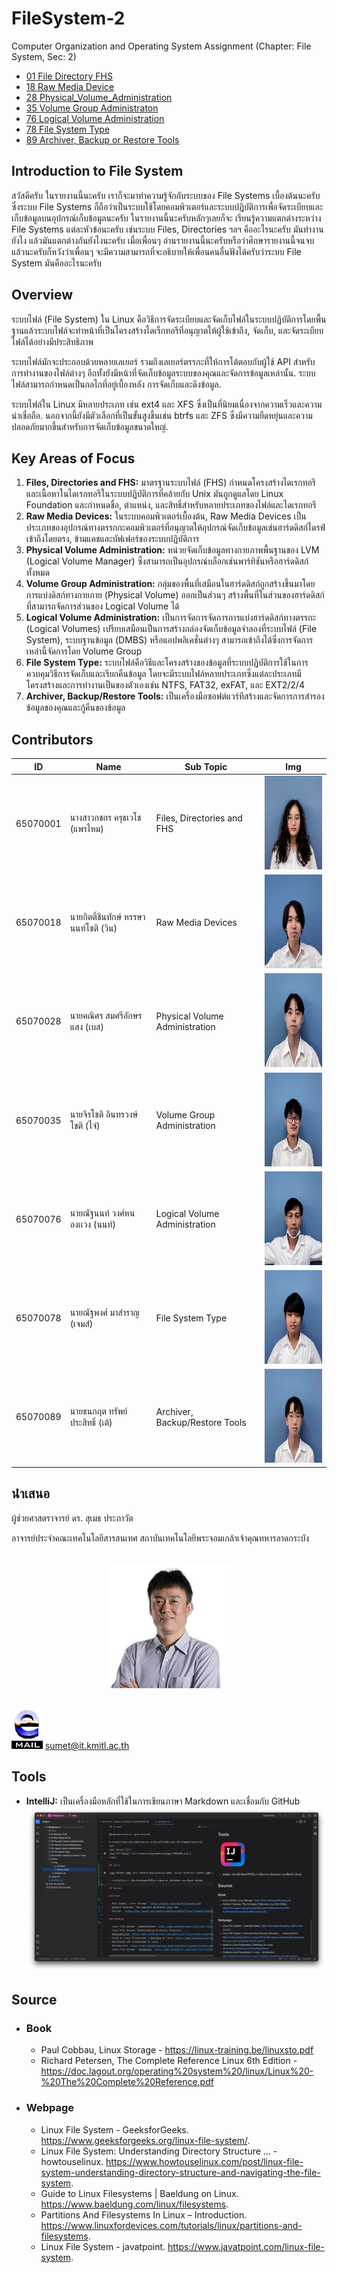 # FileSystem-2

Computer Organization and Operating System Assignment (Chapter: File System, Sec: 2)

[//]: # ([Contributors]&#40;#Contributors&#41;)

- [01 File Directory FHS](01%20Directory%20FHS/README.md)
- [18 Raw Media Device](18%20Raw%20Media%20Device/README.md)
- [28 Physical_Volume_Administration](28%20Physical_Volume_Administration/README.md)
- [35 Volume Group Administraton](35%20Volume%20Group%20Administraton/README.md)
- [76 Logical Volume Administration](76%20Logical%20Volume%20Administration/README.md)
- [78 File System Type](78%20File%20System%20Type/README.md)
- [89 Archiver, Backup or Restore Tools](89%20Archiver%2C%20Backup%20or%20Restore%20Tools/README.md)

## Introduction to File System

สวัสดีครับ ในรายงานนี้นะครับ เราก็จะมาทำความรู้จักกับระบบของ File Systems เบื้องต้นนะครับ
ซึ่งระบบ File Systems
ก็ถือว่าเป็นระบบใช้โดยคอมพิวเตอร์และระบบปฏิบัติการเพื่อจัดระเบียบและเก็บข้อมูลบนอุปกรณ์เก็บข้อมูลนะครับ
ในรายงานนี้นะครับหลักๆเลยก็จะ เรียนรู้ความแตกต่างระหว่าง
File Systems แต่ละหัวข้อนะครับ เช่นระบบ Files, Directories ฯลฯ คืออะไรนะครับ มันทำงานยังไง แล้วมันแตกต่างกันยังไงนะครับ
เมื่อเพื่อนๆ อ่านรายงานนี้นะครับหรือว่าศึกษารายงานนี้จนจบแล้วนะครับก็หวังว่าเพื่อนๆ
จะมีความสามารถที่จะอธิบายให้เพื่อนคนอื่นฟังได้ครับว่าระบบ File System มันคืออะไรนะครับ

## Overview

ระบบไฟล์ (File System) ใน Linux
คือวิธีการจัดระเบียบและจัดเก็บไฟล์ในระบบปฏิบัติการโดยพื้นฐานแล้วระบบไฟล์จะทำหน้าที่เป็นโครงสร้างไดเร็กทอรีที่อนุญาตให้ผู้ใช้เข้าถึง,
จัดเก็บ, และจัดระเบียบไฟล์ได้อย่างมีประสิทธิภาพ

ระบบไฟล์มักจะประกอบด้วยหลายเลเยอร์ รวมถึงเลเยอร์ตรรกะที่ให้การโต้ตอบกับผู้ใช้ API สำหรับการทำงานของไฟล์ต่างๆ
อีกทั้งยังมีหน้าที่จัดเก็บข้อมูลระบบของคุณและจัดการข้อมูลเหล่านั้น. ระบบไฟล์สามารถกำหนดเป็นกลไกที่อยู่เบื้องหลัง
การจัดเก็บและดึงข้อมูล.

ระบบไฟล์ใน Linux มีหลายประเภท เช่น ext4 และ XFS ซึ่งเป็นที่นิยมเนื่องจากความเร็วและความน่าเชื่อถือ.
นอกจากนี้ยังมีตัวเลือกที่เป็นขั้นสูงขึ้นเช่น btrfs และ ZFS
ซึ่งมีความยืดหยุ่นและความปลอดภัยมากขึ้นสำหรับการจัดเก็บข้อมูลขนาดใหญ่.

## Key Areas of Focus

1. **Files, Directories and FHS:** มาตรฐานระบบไฟล์ (FHS)
   กำหนดโครงสร้างไดเรกทอรีและเนื้อหาในไดเรกทอรีในระบบปฏิบัติการที่คล้ายกับ Unix มันถูกดูแลโดย Linux Foundation
   และกำหนดชื่อ, ตำแหน่ง, และสิทธิ์สำหรับหลายประเภทของไฟล์และไดเรกทอรี
2. **Raw Media Devices:** ในระบบคอมพิวเตอร์เบื้องต้น, Raw Media Devices
   เป็นประเภทของอุปกรณ์ทางตรรกกะคอมพิวเตอร์ที่อนุญาตให้อุปกรณ์จัดเก็บข้อมูลเช่นฮาร์ดดิสก์ไดรฟ์เข้าถึงโดยตรง,
   ข้ามแคชและบัฟเฟอร์ของระบบปฏิบัติการ
3. **Physical Volume Administration:** หน่วยจัดเก็บข้อมูลทางกายภาพพื้นฐานของ LVM (Logical Volume Manager)
   ซึ่งสามารถเป็นอุปกรณ์บล็อกเช่นพาร์ทิชันหรือฮาร์ดดิสก์ทั้งหมด
4. **Volume Group Administration:**  กลุ่มของพื้นที่เสมือนในฮาร์ดดิสก์ถูกสร้างขึ้นมาโดยการแบ่งดิสก์ทางกายภาย (Physical
   Volume) ออกเป็นส่วนๆ สร้างพื้นที่ในส่วนของฮาร์ดดิสก์ที่สามารถจัดการส่วนของ Logical Volume ได้
5. **Logical Volume Administration:** เป็นการจัดการจัดการการแบ่งฮาร์ดดิสก์ทางตรรกะ (Logical Volumes)
   เปรียบเสมือนเป็นการสร้างกล่องจัดเก็บข้อมูลจำลองที่ระบบไฟล์ (File System), ระบบฐานข้อมูล (DMBS) หรือแอปพลิเคชั่นต่างๆ
   สามารถเข้าถึงได้ซึ่งการจัดการเหล่านี้จัดการโดย Volume Group
6. **File System Type:**
   ระบบไฟล์คือวิธีและโครงสร้างของข้อมูลที่ระบบปฏิบัติการใช้ในการควบคุมวิธีการจัดเก็บและเรียกคืนข้อมูล
   โดยจะมีระบบไฟล์หลายประเภทซึ่งแต่ละประเภทมีโครงสร้างและการทำงานเป็นของตัวเองเช่น NTFS, FAT32, exFAT, และ EXT2/2/4
7. **Archiver, Backup/Restore Tools:** เป็นเครื่องมือซอฟต์แวร์ทีสร้างและจัดการการสำรองข้อมูลของคุณและกู้คืนของข้อมูล

## Contributors

| ID       | Name                                  | Sub Topic                      | Img                                                                             |
|----------|---------------------------------------|--------------------------------|---------------------------------------------------------------------------------|
| 65070001 | นางสาวกชกร ครุธเวโช (แพรไหม)          | Files, Directories and FHS     | <img alt="PraeMai" height="150" src="assets/img/members/001.webp" width="150"/> |
| 65070018 | นายกิตติ์ชินทักษ์ หรรษานนท์โชติ (วิน) | Raw Media Devices              | <img alt="Win" height="150" src="assets/img/members/018.webp" width="150"/>     |
| 65070028 | นายคณิศร สมศรีอักษรแสง (เบส)          | Physical Volume Administration | <img alt="Best" height="150" src="assets/img/members/028.webp" width="150"/>    |
| 65070035 | นายจิรโชติ อินทรวงษ์โชติ (ไจ๋)        | Volume Group Administration    | <img alt="Jai" height="150" src="assets/img/members/035.webp" width="150"/>     |
| 65070076 | นายณัฐนนท์ วงศ์หนองเเวง (นนท์)        | Logical Volume Administration  | <img alt="Nont" height="150" src="assets/img/members/076.webp" width="150"/>    |
| 65070078 | นายณัฐพงศ์ มาสำราญ (เจมส์)            | File System Type               | <img alt="James" height="150" src="assets/img/members/078.webp" width="150"/>   |
| 65070089 | นายธนกฤต ทรัพย์ประสิทธิ์ (เต้)        | Archiver, Backup/Restore Tools | <img alt="Tae" height="150" src="assets/img/members/089.webp" width="150"/>     |

[//]: # (![GroupMembers]&#40;/assets/img/members/group-members.jpeg&#41;)

## นำเสนอ

ผู้ช่วยศาสตราจารย์ ดร. สุเมธ ประภาวัต

อาจารย์ประจำคณะเทคโนโลยีสารสนเทศ สถาบันเทคโนโลยีพระจอมเกล้าเจ้าคุณทหารลาดกระบัง


<br>
<div style="display: flex; justify-content: center">
<img alt="Sumet" src="assets/img/members/Sumet-200x200.png"/>
</div>
<br>

![Email Spin](assets/emailspin.gif)
[sumet@it.kmitl.ac.th](mailto:sumet@it.kmitl.ac.th)

## Tools

- **IntelliJ:** เป็นเครื่องมือหลักที่ใช้ในการเขียนภาษา Markdown และเชื่อมกับ GitHub
  ![IntelliJ](assets/img/intelliJ_ScreenShot.webp)

[//]: # (<img height="100" src="assets/img/intelliJ.webp" title="IntelliJ" width="100"/>)

## Source

- ### Book

    - Paul Cobbau, Linux Storage - https://linux-training.be/linuxsto.pdf
    - Richard Petersen, The Complete Reference Linux 6th
      Edition - https://doc.lagout.org/operating%20system%20/linux/Linux%20-%20The%20Complete%20Reference.pdf

- ### Webpage

    - Linux File System - GeeksforGeeks. https://www.geeksforgeeks.org/linux-file-system/.
    - Linux File System: Understanding Directory Structure ... -
      howtouselinux. https://www.howtouselinux.com/post/linux-file-system-understanding-directory-structure-and-navigating-the-file-system.
    - Guide to Linux Filesystems | Baeldung on Linux. https://www.baeldung.com/linux/filesystems.
    - Partitions And Filesystems In Linux –
      Introduction. https://www.linuxfordevices.com/tutorials/linux/partitions-and-filesystems.
    - Linux File System - javatpoint. https://www.javatpoint.com/linux-file-system.

